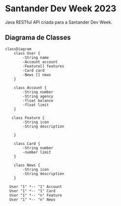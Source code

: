 # Santander Dev Week 2023
Java RESTful API criada para a Santander Dev Week.

## Diagrama de Classes

```mermaid
classDiagram
    class User {
        -String name
        -Account account
        -Feature[] features
        -Card card
        -News [] news
    }

    class Account {
        -String number
        -String agency
        -float balance
        -float limit
    }

   class Feature {
        -String icon
        -String description

    }

    class Card {
        -String number
        -number limit
    }

    class News {
        -String icon
        -String description
    }

  User "1" *-- "1" Account 
  User "1" *-- "1" Card 
  User "1" *-- "n" Feature 
  User "1" *-- "n" News 
```
